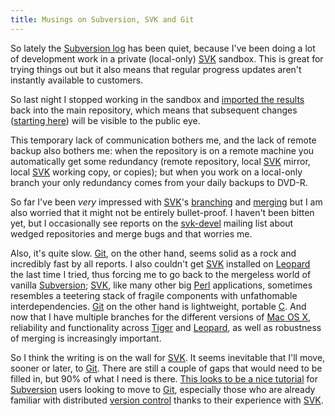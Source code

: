 ```yaml
---
title: Musings on Subversion, SVK and Git
---
```


So lately the [Subversion log](http://www.wincent.com/a/about/wincent/weblog/svn-log/archives/) has been quiet, because I've been doing a lot of development work in a private (local-only) [SVK](http://www.wincent.com/knowledge-base/SVK) sandbox. This is great for trying things out but it also means that regular progress updates aren't instantly available to customers.

So last night I stopped working in the sandbox and [imported the results](http://www.wincent.com/a/about/wincent/weblog/svn-log/archives/2007/07/wocommon_r633_13_items_changed.php) back into the main repository, which means that subsequent changes ([starting here](http://www.wincent.com/a/about/wincent/weblog/svn-log/archives/2007/07/wocommon_r634_1_item_changed.php)) will be visible to the public eye.

This temporary lack of communication bothers me, and the lack of remote backup also bothers me: when the repository is on a remote machine you automatically get some redundancy (remote repository, local [SVK](http://www.wincent.com/knowledge-base/SVK) mirror, local [SVK](http://www.wincent.com/knowledge-base/SVK) working copy, or copies); but when you work on a local-only branch your only redundancy comes from your daily backups to DVD-R.

So far I've been *very* impressed with [SVK](http://www.wincent.com/knowledge-base/SVK)'s [branching](http://www.wincent.com/knowledge-base/branching) and [merging](http://www.wincent.com/knowledge-base/merging) but I am also worried that it might not be entirely bullet-proof. I haven't been bitten yet, but I occasionally see reports on the [svk-devel](http://www.wincent.com/knowledge-base/svk-devel) mailing list about wedged repositories and merge bugs and that worries me.

Also, it's quite slow. [Git](http://www.wincent.com/knowledge-base/Git), on the other hand, seems solid as a rock and incredibly fast by all reports. I also couldn't get [SVK](http://www.wincent.com/knowledge-base/SVK) installed on [Leopard](http://www.wincent.com/knowledge-base/Leopard) the last time I tried, thus forcing me to go back to the mergeless world of vanilla [Subversion](http://www.wincent.com/knowledge-base/Subversion); [SVK](http://www.wincent.com/knowledge-base/SVK), like many other big [Perl](http://www.wincent.com/knowledge-base/Perl) applications, sometimes resembles a teetering stack of fragile components with unfathomable interdependencies. [Git](http://www.wincent.com/knowledge-base/Git) on the other hand is lightweight, portable [C](http://www.wincent.com/knowledge-base/C). And now that I have multiple branches for the different versions of [Mac OS X](http://www.wincent.com/knowledge-base/Mac%20OS%20X), reliability and functionality across [Tiger](http://www.wincent.com/knowledge-base/Tiger) and [Leopard](http://www.wincent.com/knowledge-base/Leopard), as well as robustness of merging is increasingly important.

So I think the writing is on the wall for [SVK](http://www.wincent.com/knowledge-base/SVK). It seems inevitable that I'll move, sooner or later, to [Git](http://www.wincent.com/knowledge-base/Git). There are still a couple of gaps that would need to be filled in, but 90% of what I need is there. [This looks to be a nice tutorial](http://utsl.gen.nz/talks/git-svn/intro.html) for [Subversion](http://www.wincent.com/knowledge-base/Subversion) users looking to move to [Git](http://www.wincent.com/knowledge-base/Git), especially those who are already familiar with distributed [version control](http://www.wincent.com/knowledge-base/version%20control) thanks to their experience with [SVK](http://www.wincent.com/knowledge-base/SVK).
